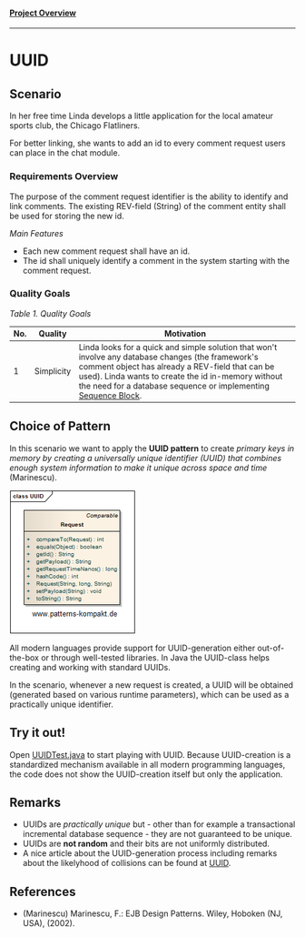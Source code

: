 #### [Project Overview](../../../../../../../README.md)
----

# UUID

## Scenario

In her free time Linda develops a little application for the local amateur sports club, the Chicago Flatliners.

For better linking, she wants to add an id to every comment request users can place in the chat module.

### Requirements Overview

The purpose of the comment request identifier is the ability to identify and link comments.
The existing REV-field (String) of the comment entity shall be used for storing the new id.

_Main Features_

* Each new comment request shall have an id.
* The id shall uniquely identify a comment in the system starting with the comment request.

### Quality Goals

_Table 1. Quality Goals_

No.|Quality|Motivation
---|-------|----------
1|Simplicity|Linda looks for a quick and simple solution that won't involve any database changes (the framework's comment object has already a REV-field that can be used). Linda wants to create the id in-memory without the need for a database sequence or implementing [Sequence Block](../sequenceblock/README.md).

## Choice of Pattern
In this scenario we want to apply the **UUID pattern** to create _primary keys in memory by creating a universally unique
identifier (UUID) that combines enough system information to make it unique across space and time_ (Marinescu). 

![Test](../../../../../../../doc/patterns/images/uuid_cx.png)

All modern languages provide support for UUID-generation either out-of-the-box or through well-tested libraries. In Java the UUID-class helps creating and working with standard UUIDs. 

In the scenario, whenever a new request is created, a UUID will be obtained (generated based on various runtime parameters), which can be used as a practically unique identifier.

## Try it out!

Open [UUIDTest.java](UUIDTest.java) to start playing with UUID. Because UUID-creation is a standardized mechanism available in all modern programming languages, the code does not show the UUID-creation itself but only the application.

## Remarks
* UUIDs are _practically unique_ but - other than for example a transactional incremental database sequence - they are not guaranteed to be unique.
* UUIDs are **not random** and their bits are not uniformly distributed.
* A nice article about the UUID-generation process including remarks about the likelyhood of collisions can be found at [UUID](https://en.wikipedia.org/wiki/Universally_unique_identifier).

## References

* (Marinescu) Marinescu, F.: EJB Design Patterns. Wiley, Hoboken (NJ, USA), (2002).
